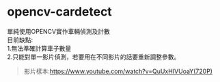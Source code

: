 # opencv-cardetect  
單純使用OPENCV實作車輛偵測及計數  
目前缺點:  
1.無法準確計算車子數量  
2.只能對單一影片偵測，若要用在不同影片的話要重新調整參數。  
>影片樣本:https://www.youtube.com/watch?v=QuUxHIVUoaY(720P)
